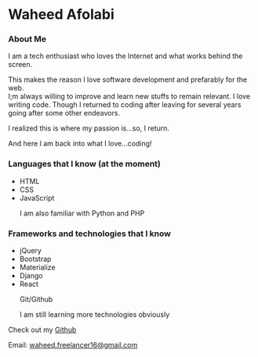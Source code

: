 <h1>Waheed Afolabi</h1>

<h3>About Me</h3>

<p>I am a tech enthusiast who loves the Internet and what works behind the screen.</p>

<p>This makes the reason I love software development and prefarably for the web.<br>
I;m always willing to improve and learn new stuffs to remain relevant. 
I love writing code. Though I returned to coding after leaving for several years<br>
going after some other endeavors.</p>

<p>I realized this is where my passion is...so, I return.</p>

<p>And here I am back into what I love...coding!</p>

<h3>Languages that I know (at the moment)</h3>

<ul>

<li>HTML</li>
<li>CSS</li>
<li>JavaScript</li>

I am also familiar with Python and PHP

</ul>

<h3>Frameworks and technologies that I know</h3>

<ul>

<li>jQuery</li>
<li>Bootstrap</li>
<li>Materialize</li>
<li>Django</li>
<li>React</li>
<p>Git/Github</li>

I am still learning more technologies obviously

</ul>

Check out my <a href="https://github.com/wptechprodigy" target="blank"> Github</a>

Email: waheed.freelancer16@gmail.com


